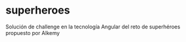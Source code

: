 # superheroes
Solución de challenge en la tecnología Angular del reto de superhéroes propuesto por Alkemy
